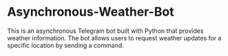 # Asynchronous-Weather-Bot
This is an asynchronous Telegram bot built with Python that provides weather information. The bot allows users to request weather updates for a specific location by sending a command.
